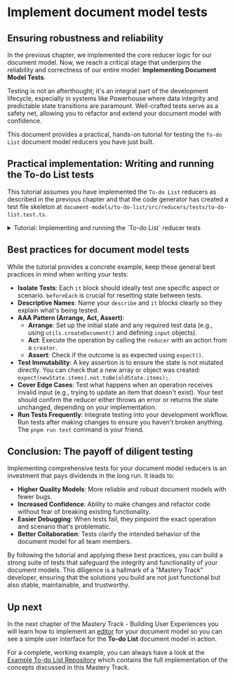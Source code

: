 # Implement document model tests

## Ensuring robustness and reliability

In the previous chapter, we implemented the core reducer logic for our document model. Now, we reach a critical stage that underpins the reliability and correctness of our entire model: **Implementing Document Model Tests**.

Testing is not an afterthought; it's an integral part of the development lifecycle, especially in systems like Powerhouse where data integrity and predictable state transitions are paramount. Well-crafted tests serve as a safety net, allowing you to refactor and extend your document model with confidence.

This document provides a practical, hands-on tutorial for testing the `To-do List` document model reducers you have just built.

## Practical implementation: Writing and running the To-do List tests

This tutorial assumes you have implemented the `To-do List` reducers as described in the previous chapter and that the code generator has created a test file skeleton at `document-models/to-do-list/src/reducers/tests/to-do-list.test.ts`.

<details>
<summary>Tutorial: Implementing and running the `To-do List` reducer tests</summary>

### 1. Implement the reducer tests

With the reducer logic in place, it's critical to test it. Navigate to the generated test file at `document-models/to-do-list/src/reducers/tests/to-do-list.test.ts` and replace its contents with the following test suite.

This suite tests each operation, verifying not only that the `items` array is correct, but also that our `stats` object is updated as expected and that the operation itself is recorded properly in the document's history.

```typescript
import utils from "../../gen/utils.js";
import { reducer } from "../../gen/reducer.js";
import * as creators from "../../gen/creators.js";
import { ToDoListDocument } from "../../gen/types.js";

describe("Todolist Operations", () => {
  let document: ToDoListDocument;

  beforeEach(() => {
    // REMARKS: We start with a fresh, empty document for each test.
    // The `createDocument` utility initializes the state with an empty 'items' array
    // and a 'stats' object with all counts set to 0.
    document = utils.createDocument();
  });

  it("should handle addTodoItem operation", () => {
    const input = { id: "1", text: "Buy milk" };

    // REMARKS: We apply the 'addTodoItem' operation.
    const updatedDocument = reducer(document, creators.addTodoItem(input));

    // REMARKS: We verify the operation was recorded in the document's history.
    // Powerhouse records every operation in an array.
    expect(updatedDocument.operations.global).toHaveLength(1);
    expect(updatedDocument.operations.global[0].type).toBe("ADD_TODO_ITEM");
    // REMARKS: We also check that the input data and index are recorded correctly.
    expect(updatedDocument.operations.global[0].input).toStrictEqual(input);
    expect(updatedDocument.operations.global[0].index).toEqual(0);

    // REMARKS: Finally, we verify the state was updated according to our reducer logic.
    expect(updatedDocument.state.global.items).toHaveLength(1);
    expect(updatedDocument.state.global.stats.total).toBe(1);
    expect(updatedDocument.state.global.stats.unchecked).toBe(1);
  });

  it("should handle updateTodoItem operation", () => {
    // REMARKS: For an update, we first need to add an item.
    const addInput = { id: "1", text: "Buy milk" };
    const updateInput = { id: "1", checked: true }; // We'll test checking the item.

    // REMARKS: Operations are applied sequentially to build up document state.
    const createdDocument = reducer(document, creators.addTodoItem(addInput));
    const updatedDocument = reducer(
      createdDocument,
      creators.updateTodoItem(updateInput),
    );

    // REMARKS: Now we should have 2 operations in the history.
    expect(updatedDocument.operations.global).toHaveLength(2);
    expect(updatedDocument.operations.global[1].type).toBe("UPDATE_TODO_ITEM");
    expect(updatedDocument.operations.global[1].input).toStrictEqual(
      updateInput,
    );

    // REMARKS: We check that the state reflects the update, including our stats.
    expect(updatedDocument.state.global.items[0].checked).toBe(true);
    expect(updatedDocument.state.global.stats.total).toBe(1);
    expect(updatedDocument.state.global.stats.unchecked).toBe(0);
    expect(updatedDocument.state.global.stats.checked).toBe(1);
  });

  it("should handle deleteTodoItem operation", () => {
    const addInput = { id: "1", text: "Buy milk" };
    const deleteInput = { id: "1" };

    const createdDocument = reducer(document, creators.addTodoItem(addInput));
    const updatedDocument = reducer(
      createdDocument,
      creators.deleteTodoItem(deleteInput),
    );

    // REMARKS: After deletion, we still have 2 operations in history,
    // but the items array is now empty and the stats are back to zero.
    expect(updatedDocument.operations.global).toHaveLength(2);
    expect(updatedDocument.operations.global[1].type).toBe("DELETE_TODO_ITEM");
    expect(updatedDocument.state.global.items).toHaveLength(0);
    expect(updatedDocument.state.global.stats.total).toBe(0);
    expect(updatedDocument.state.global.stats.unchecked).toBe(0);
  });
});
```

### 2. Run the tests

Now, run the tests from your project's root directory to verify your implementation.

```bash
pnpm run test
```

If all tests pass, you have successfully verified the core logic of your `To-do List` document model. This ensures that the reducers you wrote behave exactly as expected.

</details>

## Best practices for document model tests

While the tutorial provides a concrete example, keep these general best practices in mind when writing your tests:

- **Isolate Tests**: Each `it` block should ideally test one specific aspect or scenario. `beforeEach` is crucial for resetting state between tests.
- **Descriptive Names**: Name your `describe` and `it` blocks clearly so they explain what's being tested.
- **AAA Pattern (Arrange, Act, Assert)**:
  - **Arrange**: Set up the initial state and any required test data (e.g., using `utils.createDocument()` and defining `input` objects).
  - **Act**: Execute the operation by calling the `reducer` with an action from a `creator`.
  - **Assert**: Check if the outcome is as expected using `expect()`.
- **Test Immutability**: A key assertion is to ensure the state is not mutated directly. You can check that a new array or object was created: `expect(newState.items).not.toBe(oldState.items);`.
- **Cover Edge Cases**: Test what happens when an operation receives invalid input (e.g., trying to update an item that doesn't exist). Your test should confirm the reducer either throws an error or returns the state unchanged, depending on your implementation.
- **Run Tests Frequently**: Integrate testing into your development workflow. Run tests after making changes to ensure you haven't broken anything. The `pnpm run test` command is your friend.

## Conclusion: The payoff of diligent testing

Implementing comprehensive tests for your document model reducers is an investment that pays dividends in the long run. It leads to:

- **Higher Quality Models**: More reliable and robust document models with fewer bugs.
- **Increased Confidence**: Ability to make changes and refactor code without fear of breaking existing functionality.
- **Easier Debugging**: When tests fail, they pinpoint the exact operation and scenario that's problematic.
- **Better Collaboration**: Tests clarify the intended behavior of the document model for all team members.

By following the tutorial and applying these best practices, you can build a strong suite of tests that safeguard the integrity and functionality of your document models. This diligence is a hallmark of a "Mastery Track" developer, ensuring that the solutions you build are not just functional but also stable, maintainable, and trustworthy.

## Up next

In the next chapter of the Mastery Track - Building User Experiences you will learn how to implement an [editor](/academy/MasteryTrack/BuildingUserExperiences/BuildingDocumentEditors) for your document model so you can see a simple user interface for the **To-do List** document model in action.

For a complete, working example, you can always have a look at the [Example To-do List Repository](/academy/MasteryTrack/DocumentModelCreation/ExampleToDoListRepository) which contains the full implementation of the concepts discussed in this Mastery Track.
